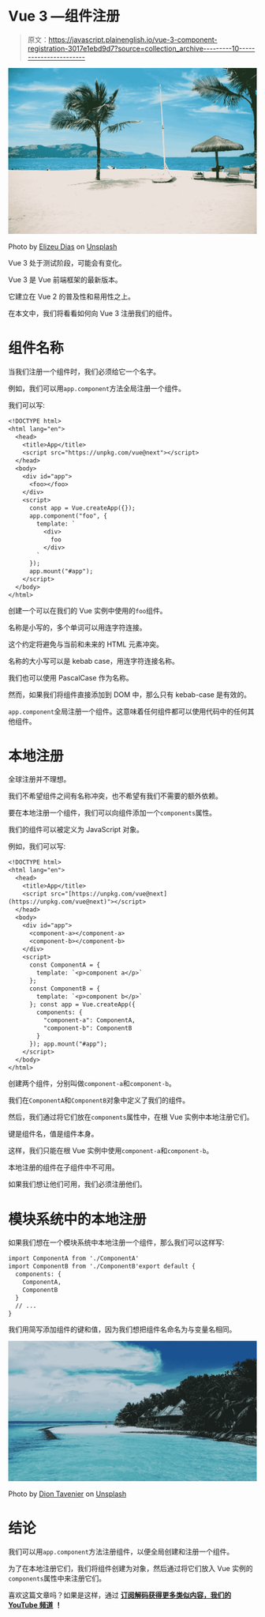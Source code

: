 # Vue 3 —组件注册

> 原文：<https://javascript.plainenglish.io/vue-3-component-registration-3017e1ebd9d7?source=collection_archive---------10----------------------->

![](img/3461644dcf7468e543d95fa07506da16.png)

Photo by [Elizeu Dias](https://unsplash.com/@elishavision?utm_source=medium&utm_medium=referral) on [Unsplash](https://unsplash.com?utm_source=medium&utm_medium=referral)

Vue 3 处于测试阶段，可能会有变化。

Vue 3 是 Vue 前端框架的最新版本。

它建立在 Vue 2 的普及性和易用性之上。

在本文中，我们将看看如何向 Vue 3 注册我们的组件。

# 组件名称

当我们注册一个组件时，我们必须给它一个名字。

例如，我们可以用`app.component`方法全局注册一个组件。

我们可以写:

```
<!DOCTYPE html>
<html lang="en">
  <head>
    <title>App</title>
    <script src="https://unpkg.com/vue@next"></script>
  </head>
  <body>
    <div id="app">
      <foo></foo>
    </div>
    <script>
      const app = Vue.createApp({});
      app.component("foo", {
        template: `
          <div>
            foo
          </div>
        `
      });
      app.mount("#app");
    </script>
  </body>
</html>
```

创建一个可以在我们的 Vue 实例中使用的`foo`组件。

名称是小写的，多个单词可以用连字符连接。

这个约定将避免与当前和未来的 HTML 元素冲突。

名称的大小写可以是 kebab case，用连字符连接名称。

我们也可以使用 PascalCase 作为名称。

然而，如果我们将组件直接添加到 DOM 中，那么只有 kebab-case 是有效的。

`app.component`全局注册一个组件。这意味着任何组件都可以使用代码中的任何其他组件。

# 本地注册

全球注册并不理想。

我们不希望组件之间有名称冲突，也不希望有我们不需要的额外依赖。

要在本地注册一个组件，我们可以向组件添加一个`components`属性。

我们的组件可以被定义为 JavaScript 对象。

例如，我们可以写:

```
<!DOCTYPE html>
<html lang="en">
  <head>
    <title>App</title>
    <script src="[https://unpkg.com/vue@next](https://unpkg.com/vue@next)"></script>
  </head>
  <body>
    <div id="app">
      <component-a></component-a>
      <component-b></component-b>
    </div>
    <script>
      const ComponentA = {
        template: `<p>component a</p>`
      };
      const ComponentB = {
        template: `<p>component b</p>`
      }; const app = Vue.createApp({
        components: {
          "component-a": ComponentA,
          "component-b": ComponentB
        }
      }); app.mount("#app");
    </script>
  </body>
</html>
```

创建两个组件，分别叫做`component-a`和`component-b`。

我们在`ComponentA`和`ComponentB`对象中定义了我们的组件。

然后，我们通过将它们放在`components`属性中，在根 Vue 实例中本地注册它们。

键是组件名，值是组件本身。

这样，我们只能在根 Vue 实例中使用`component-a`和`component-b`。

本地注册的组件在子组件中不可用。

如果我们想让他们可用，我们必须注册他们。

# 模块系统中的本地注册

如果我们想在一个模块系统中本地注册一个组件，那么我们可以这样写:

```
import ComponentA from './ComponentA'
import ComponentB from './ComponentB'export default {
  components: {
    ComponentA,
    ComponentB
  }
  // ...
}
```

我们用简写添加组件的键和值，因为我们想把组件名命名为与变量名相同。

![](img/7e6104cbfe47dbae2afeaf044c65f744.png)

Photo by [Dion Tavenier](https://unsplash.com/@diotav?utm_source=medium&utm_medium=referral) on [Unsplash](https://unsplash.com?utm_source=medium&utm_medium=referral)

# 结论

我们可以用`app.component`方法注册组件，以便全局创建和注册一个组件。

为了在本地注册它们，我们将组件创建为对象，然后通过将它们放入 Vue 实例的`components`属性中来注册它们。

喜欢这篇文章吗？如果是这样，通过 [**订阅解码获得更多类似内容，我们的 YouTube 频道**](https://www.youtube.com/channel/UCtipWUghju290NWcn8jhyAw) **！**